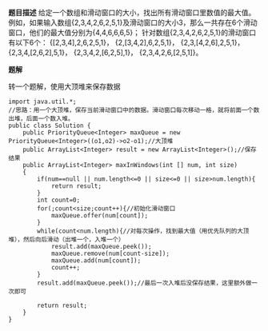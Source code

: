 **题目描述**
给定一个数组和滑动窗口的大小，找出所有滑动窗口里数值的最大值。例如，如果输入数组{2,3,4,2,6,2,5,1}及滑动窗口的大小3，那么一共存在6个滑动窗口，他们的最大值分别为{4,4,6,6,6,5}； 针对数组{2,3,4,2,6,2,5,1}的滑动窗口有以下6个： {[2,3,4],2,6,2,5,1}， {2,[3,4,2],6,2,5,1}， {2,3,[4,2,6],2,5,1}， {2,3,4,[2,6,2],5,1}， {2,3,4,2,[6,2,5],1}， {2,3,4,2,6,[2,5,1]}。

**题解**

转一个题解，使用大顶堆来保存数据

```
import java.util.*;
//思路：用一个大顶堆，保存当前滑动窗口中的数据。滑动窗口每次移动一格，就将前面一个数出堆，后面一个数入堆。
public class Solution {
    public PriorityQueue<Integer> maxQueue = new PriorityQueue<Integer>((o1,o2)->o2-o1);//大顶堆
    public ArrayList<Integer> result = new ArrayList<Integer>();//保存结果
    public ArrayList<Integer> maxInWindows(int [] num, int size)
    {
        if(num==null || num.length<=0 || size<=0 || size>num.length){
            return result;
        }
        int count=0;
        for(;count<size;count++){//初始化滑动窗口
            maxQueue.offer(num[count]);
        }
        while(count<num.length){//对每次操作，找到最大值（用优先队列的大顶堆），然后向后滑动（出堆一个，入堆一个）
            result.add(maxQueue.peek());
            maxQueue.remove(num[count-size]);
            maxQueue.add(num[count]);
            count++;
        }
        result.add(maxQueue.peek());//最后一次入堆后没保存结果，这里额外做一次即可
 
        return result;
    }
}
```
